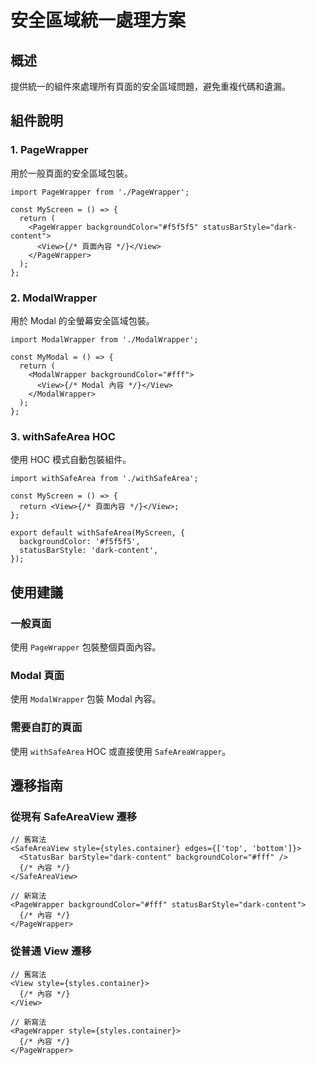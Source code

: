 # 安全區域統一處理方案

## 概述

提供統一的組件來處理所有頁面的安全區域問題，避免重複代碼和遺漏。

## 組件說明

### 1. PageWrapper

用於一般頁面的安全區域包裝。

```tsx
import PageWrapper from './PageWrapper';

const MyScreen = () => {
  return (
    <PageWrapper backgroundColor="#f5f5f5" statusBarStyle="dark-content">
      <View>{/* 頁面內容 */}</View>
    </PageWrapper>
  );
};
```

### 2. ModalWrapper

用於 Modal 的全螢幕安全區域包裝。

```tsx
import ModalWrapper from './ModalWrapper';

const MyModal = () => {
  return (
    <ModalWrapper backgroundColor="#fff">
      <View>{/* Modal 內容 */}</View>
    </ModalWrapper>
  );
};
```

### 3. withSafeArea HOC

使用 HOC 模式自動包裝組件。

```tsx
import withSafeArea from './withSafeArea';

const MyScreen = () => {
  return <View>{/* 頁面內容 */}</View>;
};

export default withSafeArea(MyScreen, {
  backgroundColor: '#f5f5f5',
  statusBarStyle: 'dark-content',
});
```

## 使用建議

### 一般頁面

使用 `PageWrapper` 包裝整個頁面內容。

### Modal 頁面

使用 `ModalWrapper` 包裝 Modal 內容。

### 需要自訂的頁面

使用 `withSafeArea` HOC 或直接使用 `SafeAreaWrapper`。

## 遷移指南

### 從現有 SafeAreaView 遷移

```tsx
// 舊寫法
<SafeAreaView style={styles.container} edges={['top', 'bottom']}>
  <StatusBar barStyle="dark-content" backgroundColor="#fff" />
  {/* 內容 */}
</SafeAreaView>

// 新寫法
<PageWrapper backgroundColor="#fff" statusBarStyle="dark-content">
  {/* 內容 */}
</PageWrapper>
```

### 從普通 View 遷移

```tsx
// 舊寫法
<View style={styles.container}>
  {/* 內容 */}
</View>

// 新寫法
<PageWrapper style={styles.container}>
  {/* 內容 */}
</PageWrapper>
```
